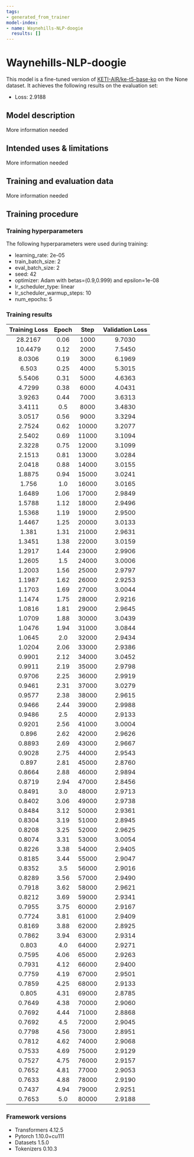 ```yaml
---
tags:
- generated_from_trainer
model-index:
- name: Waynehills-NLP-doogie
  results: []
---
```


<!-- This model card has been generated automatically according to the information the Trainer had access to. You
should probably proofread and complete it, then remove this comment. -->

# Waynehills-NLP-doogie

This model is a fine-tuned version of [KETI-AIR/ke-t5-base-ko](https://huggingface.co/KETI-AIR/ke-t5-base-ko) on the None dataset.
It achieves the following results on the evaluation set:
- Loss: 2.9188

## Model description

More information needed

## Intended uses & limitations

More information needed

## Training and evaluation data

More information needed

## Training procedure

### Training hyperparameters

The following hyperparameters were used during training:
- learning_rate: 2e-05
- train_batch_size: 2
- eval_batch_size: 2
- seed: 42
- optimizer: Adam with betas=(0.9,0.999) and epsilon=1e-08
- lr_scheduler_type: linear
- lr_scheduler_warmup_steps: 10
- num_epochs: 5

### Training results

| Training Loss | Epoch | Step  | Validation Loss |
|:-------------:|:-----:|:-----:|:---------------:|
| 28.2167       | 0.06  | 1000  | 9.7030          |
| 10.4479       | 0.12  | 2000  | 7.5450          |
| 8.0306        | 0.19  | 3000  | 6.1969          |
| 6.503         | 0.25  | 4000  | 5.3015          |
| 5.5406        | 0.31  | 5000  | 4.6363          |
| 4.7299        | 0.38  | 6000  | 4.0431          |
| 3.9263        | 0.44  | 7000  | 3.6313          |
| 3.4111        | 0.5   | 8000  | 3.4830          |
| 3.0517        | 0.56  | 9000  | 3.3294          |
| 2.7524        | 0.62  | 10000 | 3.2077          |
| 2.5402        | 0.69  | 11000 | 3.1094          |
| 2.3228        | 0.75  | 12000 | 3.1099          |
| 2.1513        | 0.81  | 13000 | 3.0284          |
| 2.0418        | 0.88  | 14000 | 3.0155          |
| 1.8875        | 0.94  | 15000 | 3.0241          |
| 1.756         | 1.0   | 16000 | 3.0165          |
| 1.6489        | 1.06  | 17000 | 2.9849          |
| 1.5788        | 1.12  | 18000 | 2.9496          |
| 1.5368        | 1.19  | 19000 | 2.9500          |
| 1.4467        | 1.25  | 20000 | 3.0133          |
| 1.381         | 1.31  | 21000 | 2.9631          |
| 1.3451        | 1.38  | 22000 | 3.0159          |
| 1.2917        | 1.44  | 23000 | 2.9906          |
| 1.2605        | 1.5   | 24000 | 3.0006          |
| 1.2003        | 1.56  | 25000 | 2.9797          |
| 1.1987        | 1.62  | 26000 | 2.9253          |
| 1.1703        | 1.69  | 27000 | 3.0044          |
| 1.1474        | 1.75  | 28000 | 2.9216          |
| 1.0816        | 1.81  | 29000 | 2.9645          |
| 1.0709        | 1.88  | 30000 | 3.0439          |
| 1.0476        | 1.94  | 31000 | 3.0844          |
| 1.0645        | 2.0   | 32000 | 2.9434          |
| 1.0204        | 2.06  | 33000 | 2.9386          |
| 0.9901        | 2.12  | 34000 | 3.0452          |
| 0.9911        | 2.19  | 35000 | 2.9798          |
| 0.9706        | 2.25  | 36000 | 2.9919          |
| 0.9461        | 2.31  | 37000 | 3.0279          |
| 0.9577        | 2.38  | 38000 | 2.9615          |
| 0.9466        | 2.44  | 39000 | 2.9988          |
| 0.9486        | 2.5   | 40000 | 2.9133          |
| 0.9201        | 2.56  | 41000 | 3.0004          |
| 0.896         | 2.62  | 42000 | 2.9626          |
| 0.8893        | 2.69  | 43000 | 2.9667          |
| 0.9028        | 2.75  | 44000 | 2.9543          |
| 0.897         | 2.81  | 45000 | 2.8760          |
| 0.8664        | 2.88  | 46000 | 2.9894          |
| 0.8719        | 2.94  | 47000 | 2.8456          |
| 0.8491        | 3.0   | 48000 | 2.9713          |
| 0.8402        | 3.06  | 49000 | 2.9738          |
| 0.8484        | 3.12  | 50000 | 2.9361          |
| 0.8304        | 3.19  | 51000 | 2.8945          |
| 0.8208        | 3.25  | 52000 | 2.9625          |
| 0.8074        | 3.31  | 53000 | 3.0054          |
| 0.8226        | 3.38  | 54000 | 2.9405          |
| 0.8185        | 3.44  | 55000 | 2.9047          |
| 0.8352        | 3.5   | 56000 | 2.9016          |
| 0.8289        | 3.56  | 57000 | 2.9490          |
| 0.7918        | 3.62  | 58000 | 2.9621          |
| 0.8212        | 3.69  | 59000 | 2.9341          |
| 0.7955        | 3.75  | 60000 | 2.9167          |
| 0.7724        | 3.81  | 61000 | 2.9409          |
| 0.8169        | 3.88  | 62000 | 2.8925          |
| 0.7862        | 3.94  | 63000 | 2.9314          |
| 0.803         | 4.0   | 64000 | 2.9271          |
| 0.7595        | 4.06  | 65000 | 2.9263          |
| 0.7931        | 4.12  | 66000 | 2.9400          |
| 0.7759        | 4.19  | 67000 | 2.9501          |
| 0.7859        | 4.25  | 68000 | 2.9133          |
| 0.805         | 4.31  | 69000 | 2.8785          |
| 0.7649        | 4.38  | 70000 | 2.9060          |
| 0.7692        | 4.44  | 71000 | 2.8868          |
| 0.7692        | 4.5   | 72000 | 2.9045          |
| 0.7798        | 4.56  | 73000 | 2.8951          |
| 0.7812        | 4.62  | 74000 | 2.9068          |
| 0.7533        | 4.69  | 75000 | 2.9129          |
| 0.7527        | 4.75  | 76000 | 2.9157          |
| 0.7652        | 4.81  | 77000 | 2.9053          |
| 0.7633        | 4.88  | 78000 | 2.9190          |
| 0.7437        | 4.94  | 79000 | 2.9251          |
| 0.7653        | 5.0   | 80000 | 2.9188          |


### Framework versions

- Transformers 4.12.5
- Pytorch 1.10.0+cu111
- Datasets 1.5.0
- Tokenizers 0.10.3
